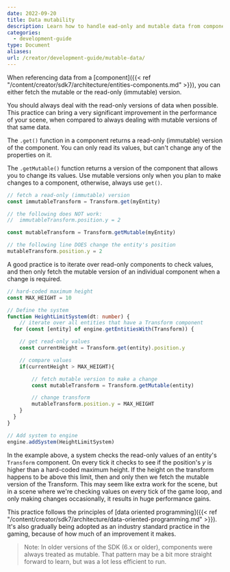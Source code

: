 ```yaml
---
date: 2022-09-20
title: Data mutability
description: Learn how to handle ead-only and mutable data from components
categories:
  - development-guide
type: Document
aliases:
url: /creator/development-guide/mutable-data/
---
```


When referencing data from a [component]({{< ref "/content/creator/sdk7/architecture/entities-components.md" >}}), you can either fetch the mutable or the read-only (immutable) version. 

You should always deal with the read-only versions of data when possible. This practice can bring a very significant improvement in the performance of your scene, when compared to always dealing with mutable versions of that same data.

The `.get()` function in a component returns a read-only (immutable) version of the component. You can only read its values, but can't change any of the properties on it.

The `.getMutable()` function returns a version of the component that allows you to change its values. Use mutable versions only when you plan to make changes to a component, otherwise, always use `get()`.

```ts
// fetch a read-only (immutable) version
const immutableTransform = Transform.get(myEntity)

// the following does NOT work:
// 	immutableTransform.position.y = 2

const mutableTransform = Transform.getMutable(myEntity)

// the following line DOES change the entity's position
mutableTransform.position.y = 2
```

A good practice is to iterate over read-only components to check values, and then only fetch the mutable version of an individual component when a change is required.


```ts
// hard-coded maximum height
const MAX_HEIGHT = 10

// Define the system
function HeightLimitSystem(dt: number) {
	// iterate over all entities that have a Transform component
  for (const [entity] of engine.getEntitiesWith(Transform)) {

	// get read-only values
	const currentHeight = Transform.get(entity).position.y

	// compare values
	if(currentHeight > MAX_HEIGHT){

		// fetch mutable version to make a change
		const mutableTransform = Transform.getMutable(entity)

		// change transform
		mutableTransform.position.y = MAX_HEIGHT
	}
  }
}

// Add system to engine
engine.addSystem(HeightLimitSystem)
```

In the example above, a system checks the read-only values of an entity's `Transform` component. On every tick it checks to see if the position's _y_ is higher than a hard-coded maximum height. If the height on the transform happens to be above this limit, then and only then we fetch the mutable version of the Transform. This may seem like extra work for the scene, but in a scene where we're checking values on every tick of the game loop, and only making changes occasionally, it results in huge performance gains.

This practice follows the principles of [data oriented programming]({{< ref "/content/creator/sdk7/architecture/data-oriented-programming.md" >}}). It's also gradually being adopted as an industry standard practice in the gaming, because of how much of an improvement it makes.


> Note: In older versions of the SDK (6.x or older), components were always treated as mutable. That pattern may be a bit more straight forward to learn, but was a lot less efficient to run.